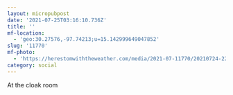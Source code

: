 ```yaml
---
layout: micropubpost
date: '2021-07-25T03:16:10.736Z'
title: ''
mf-location:
  - 'geo:30.27576,-97.74213;u=15.142999649047852'
slug: '11770'
mf-photo:
  - 'https://herestomwiththeweather.com/media/2021-07-11770/20210724-220728.jpg'
category: social
---
```

At the cloak room
